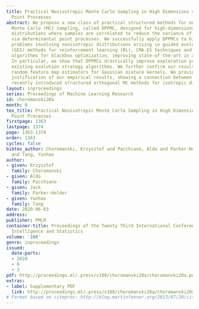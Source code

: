 ```yaml
---
title: Practical Nonisotropic Monte Carlo Sampling in High Dimensions via Determinantal
  Point Processes
abstract: We propose a new class of practical structured methods for nonisotropic
  Monte Carlo (MC) sampling, called DPPMC, designed for high-dimensional nonisotropic
  distributions where samples are correlated to reduce the variance of the estimator
  via determinantal point processes. We successfully apply DPPMCs to high-dimensional
  problems involving nonisotropic distributions arising in guided evolution strategy
  (GES) methods for reinforcement learning (RL), CMA-ES techniques and trust region
  algorithms for blackbox optimization, improving state-of-the-art in all these settings.
  In particular, we show that DPPMCs drastically improve exploration profiles of the
  existing evolution strategy algorithms. We further confirm our results, analyzing
  random feature map estimators for Gaussian mixture kernels. We provide theoretical
  justification of our empirical results, showing a connection between DPPMCs and
  recently introduced structured orthogonal MC methods for isotropic distributions.
layout: inproceedings
series: Proceedings of Machine Learning Research
id: choromanski20a
month: 0
tex_title: Practical Nonisotropic Monte Carlo Sampling in High Dimensions via Determinantal
  Point Processes
firstpage: 1363
lastpage: 1374
page: 1363-1374
order: 1363
cycles: false
bibtex_author: Choromanski, Krzysztof and Pacchiano, Aldo and Parker-Holder, Jack
  and Tang, Yunhao
author:
- given: Krzysztof
  family: Choromanski
- given: Aldo
  family: Pacchiano
- given: Jack
  family: Parker-Holder
- given: Yunhao
  family: Tang
date: 2020-06-03
address: 
publisher: PMLR
container-title: Proceedings of the Twenty Third International Conference on Artificial
  Intelligence and Statistics
volume: '108'
genre: inproceedings
issued:
  date-parts:
  - 2020
  - 6
  - 3
pdf: http://proceedings.mlr.press/v108/choromanski20a/choromanski20a.pdf
extras:
- label: Supplementary PDF
  link: http://proceedings.mlr.press/v108/choromanski20a/choromanski20a-supp.pdf
# Format based on citeproc: http://blog.martinfenner.org/2013/07/30/citeproc-yaml-for-bibliographies/
---
```

